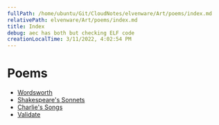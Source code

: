 ```yaml
---
fullPath: /home/ubuntu/Git/CloudNotes/elvenware/Art/poems/index.md
relativePath: elvenware/Art/poems/index.md
title: Index
debug: aec has both but checking ELF code
creationLocalTime: 3/11/2022, 4:02:54 PM
---
```


<!-- toc -->
<!-- tocstop -->

<div id="blueback">

</div>

<div id="content">

Poems
=====

-   [Wordsworth](Wordsworth.html)
-   [Shakespeare's Sonnets](Shakespeare.html)
-   [Charlie's Songs](songs.html)
-   [Validate](validate.html)

</div>
